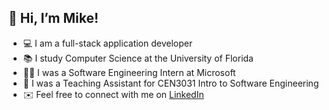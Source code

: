 ## 👋 Hi, I’m Mike!

- :computer: I am a full-stack application developer
- :books: I study Computer Science at the University of Florida
- :man_technologist: I was a Software Engineering Intern at Microsoft
- :apple: I was a Teaching Assistant for CEN3031 Intro to Software Engineering 
- :envelope: Feel free to connect with me on [LinkedIn](https://www.linkedin.com/in/mikepangas/)

<!---
![Metrics](https://metrics.lecoq.io/mpangas?template=classic&base.header=0&base=header%2C%20activity%2C%20community%2C%20repositories%2C%20metadata&base.indepth=false&base.hireable=false&base.skip=false&config.timezone=America%2FNew_York)
--->
<!---
[![Mike's github stats](https://github-readme-stats.vercel.app/api?username=mpangas&count_private=true&show_icons=false&theme=dark&hide_rank=true)](https://github.com/anuraghazra/github-readme-stats)
--->
